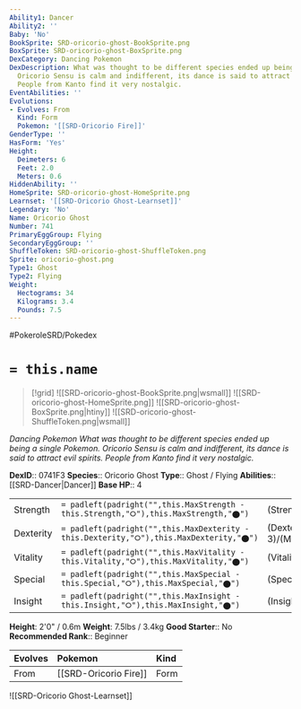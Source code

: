 ```yaml
---
Ability1: Dancer
Ability2: ''
Baby: 'No'
BookSprite: SRD-oricorio-ghost-BookSprite.png
BoxSprite: SRD-oricorio-ghost-BoxSprite.png
DexCategory: Dancing Pokemon
DexDescription: What was thought to be different species ended up being a single Pokemon.
  Oricorio Sensu is calm and indifferent, its dance is said to attract evil spirits.
  People from Kanto find it very nostalgic.
EventAbilities: ''
Evolutions:
- Evolves: From
  Kind: Form
  Pokemon: '[[SRD-Oricorio Fire]]'
GenderType: ''
HasForm: 'Yes'
Height:
  Deimeters: 6
  Feet: 2.0
  Meters: 0.6
HiddenAbility: ''
HomeSprite: SRD-oricorio-ghost-HomeSprite.png
Learnset: '[[SRD-Oricorio Ghost-Learnset]]'
Legendary: 'No'
Name: Oricorio Ghost
Number: 741
PrimaryEggGroup: Flying
SecondaryEggGroup: ''
ShuffleToken: SRD-oricorio-ghost-ShuffleToken.png
Sprite: oricorio-ghost.png
Type1: Ghost
Type2: Flying
Weight:
  Hectograms: 34
  Kilograms: 3.4
  Pounds: 7.5
---
```


#PokeroleSRD/Pokedex

# `= this.name`

> [!grid]
> ![[SRD-oricorio-ghost-BookSprite.png|wsmall]]
> ![[SRD-oricorio-ghost-HomeSprite.png]]
> ![[SRD-oricorio-ghost-BoxSprite.png|htiny]]
> ![[SRD-oricorio-ghost-ShuffleToken.png|wsmall]]


*Dancing Pokemon*
*What was thought to be different species ended up being a single Pokemon. Oricorio Sensu is calm and indifferent, its dance is said to attract evil spirits. People from Kanto find it very nostalgic.*

**DexID**:: 0741F3
**Species**:: Oricorio Ghost
**Type**:: Ghost / Flying
**Abilities**:: [[SRD-Dancer|Dancer]]
**Base HP**:: 4

|           |                                                                                        |                                          |
| --------- | -------------------------------------------------------------------------------------- | ---------------------------------------- |
| Strength  | `= padleft(padright("",this.MaxStrength - this.Strength,"⭘"),this.MaxStrength,"⬤")`    | (Strength::2)/(MaxStrength::5)   |
| Dexterity | `= padleft(padright("",this.MaxDexterity - this.Dexterity,"⭘"),this.MaxDexterity,"⬤")` | (Dexterity:: 3)/(MaxDexterity::6) |
| Vitality  | `= padleft(padright("",this.MaxVitality - this.Vitality,"⭘"),this.MaxVitality,"⬤")`    | (Vitality::2)/(MaxVitality::5)   |
| Special   | `= padleft(padright("",this.MaxSpecial - this.Special,"⭘"),this.MaxSpecial,"⬤")`       | (Special::3)/(MaxSpecial::6)     |
| Insight   | `= padleft(padright("",this.MaxInsight - this.Insight,"⭘"),this.MaxInsight,"⬤")`       | (Insight::2)/(MaxInsight::5)     |

**Height**: 2'0" / 0.6m
**Weight**: 7.5lbs / 3.4kg
**Good Starter**:: No
**Recommended Rank**:: Beginner

| Evolves   | Pokemon               | Kind   |
|:----------|:----------------------|:-------|
| From      | [[SRD-Oricorio Fire]] | Form   |

![[SRD-Oricorio Ghost-Learnset]]